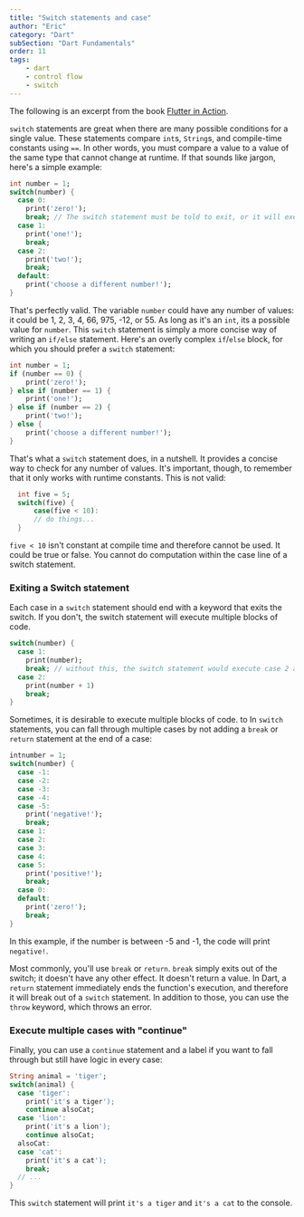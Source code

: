 ```yaml
---
title: "Switch statements and case"
author: "Eric"
category: "Dart"
subSection: "Dart Fundamentals"
order: 11
tags:
    - dart
    - control flow
    - switch
---
```


<span class='aside'>
The following is an excerpt from the book <a href="https://www.manning.com/books/flutter-in-action">Flutter in Action</a>.
</span>

`switch` statements are great when there are many possible conditions for a single value. These statements compare `int`s, `String`s, and compile-time constants using `==`. In other words, you must compare a value to a value of the same type that cannot change at runtime. If that sounds like jargon, here's a simple example:

```dart
int number = 1;
switch(number) {
  case 0:
    print('zero!');
    break; // The switch statement must be told to exit, or it will execute every case.
  case 1:
    print('one!');
    break;
  case 2:
    print('two!');
    break;
  default:
    print('choose a different number!');
}
```

That's perfectly valid. The variable `number` could have any number of values: it could be 1, 2, 3, 4, 66, 975, -12, or 55. As long as it's an `int`, its a possible value for `number`. This `switch` statement is simply a more concise way of writing an `if/else` statement.
Here's an overly complex `if`/`else` block, for which you should prefer a `switch` statement:

```dart
int number = 1;
if (number == 0) {
    print('zero!');
} else if (number == 1) {
    print('one!');
} else if (number == 2) {
    print('two!');
} else {
    print('choose a different number!');
}
```

That's what a `switch` statement does, in a nutshell. It provides a concise way to check for any number of values. It's important, though, to remember that it only works with runtime constants. This is not valid:

```dart 
  int five = 5;
  switch(five) {
      case(five < 10):
      // do things...
  }
```

`five < 10` isn't constant at compile time and therefore cannot be used. It could be true or false. You cannot do computation within the case line of a switch statement.

### Exiting a Switch statement

Each case in a `switch` statement should end with a keyword that exits the switch. If you don't, the switch statement will execute multiple blocks of code.

```dart
switch(number) {
  case 1:
    print(number);
    break; // without this, the switch statement would execute case 2 also!
  case 2:
    print(number + 1)
    break;
}
```

Sometimes, it is desirable to execute multiple blocks of code. to In `switch` statements, you can fall through multiple cases by not adding a `break` or `return` statement at the end of a case:

```dart
intnumber = 1;
switch(number) {
  case -1:
  case -2:
  case -3:
  case -4:
  case -5:
    print('negative!');
    break;
  case 1:
  case 2:
  case 3:
  case 4:
  case 5:
    print('positive!');
    break;
  case 0:
  default:
    print('zero!');
    break;
}
```

In this example, if the number is between -5 and -1, the code will print `negative!`.

Most commonly, you'll use `break` or `return`. `break` simply exits out of the switch; it doesn't have any other effect. It doesn't return a value. In Dart, a `return` statement immediately ends the function's execution, and therefore it will break out of a `switch` statement. In addition to those, you can use the `throw` keyword, which throws an error.

### Execute multiple cases with "continue"

Finally, you can use a `continue` statement and a label if you want to fall through but still have logic in every case:

```dart 
String animal = 'tiger';
switch(animal) {
  case 'tiger':
    print('it's a tiger');
    continue alsoCat;
  case 'lion':
    print('it's a lion');
    continue alsoCat;
  alsoCat:
  case 'cat':
    print('it's a cat');
    break;
  // ...
}
```

This `switch` statement will print `it's a tiger` and `it's a cat` to the console.